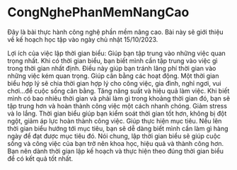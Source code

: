 # CongNghePhanMemNangCao
Đây là bài thực hành công nghệ phần mềm nâng cao. Bài này sẽ giới thiệu về kế hoạch học tập vào ngày chủ nhật 15/10/2023.

Lợi ích của việc lập thời gian biểu:
Giúp bạn tập trung vào những việc quan trọng nhất. Khi có thời gian biểu, bạn biết mình cần tập trung vào việc gì trong thời gian nhất định. Điều này giúp bạn tránh lãng phí thời gian vào những việc kém quan trọng.
Giúp cân bằng các hoạt động. Một thời gian biểu hợp lý sẽ chia thời gian hợp lý cho công việc, gia đình, nghỉ ngơi, vui chơi...để cuộc sống cân bằng.
Tăng năng suất và hiệu quả làm việc. Khi biết mình có bao nhiêu thời gian và phải làm gì trong khoảng thời gian đó, bạn sẽ tập trung hơn và hoàn thành công việc một cách nhanh chóng.
Giảm stress và lo lắng. Thời gian biểu giúp bạn kiểm soát thời gian tốt hơn, không bị đột ngột, giảm áp lực hoàn thành công việc.
Giúp thực hiện mục tiêu. Nếu lên thời gian biểu hướng tới mục tiêu, bạn sẽ dễ dàng biết mình cần làm gì hàng ngày để đạt được mục tiêu đó.
Nói chung, lập thời gian biểu sẽ giúp cuộc sống và công việc của bạn trở nên khoa học, hiệu quả và thành công hơn. Bạn nên dành thời gian lập kế hoạch và thực hiện theo đúng thời gian biểu để có kết quả tốt nhất.
